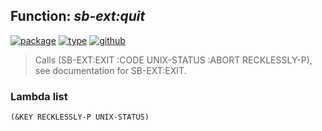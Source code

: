## Function: ***sb-ext:quit***
[![package](https://img.shields.io/badge/Package-SB--EXT-5f9ea0.svg?style=social&colorA=999999)](../) [![type](https://img.shields.io/badge/Type-Function-5f9ea0.svg?style=social&colorA=999999)](../#function) [![github](https://img.shields.io/badge/GitHub-View_the_source-5f9ea0.svg?style=social&colorA=999999&logo=github)](https://github.com/sbcl/sbcl/blob/master/src/code/cold-init.lisp/) 

> Calls (SB-EXT:EXIT :CODE UNIX-STATUS :ABORT RECKLESSLY-P),
> see documentation for SB-EXT:EXIT.

### Lambda list
```
(&KEY RECKLESSLY-P UNIX-STATUS)
```
